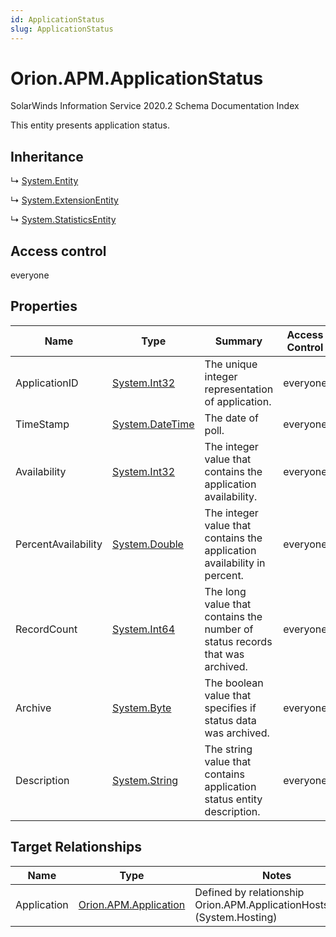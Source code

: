 ```yaml
---
id: ApplicationStatus
slug: ApplicationStatus
---
```


# Orion.APM.ApplicationStatus

SolarWinds Information Service 2020.2 Schema Documentation Index

This entity presents application status.

## Inheritance

↳ [System.Entity](./../System/Entity)

↳ [System.ExtensionEntity](./../System/ExtensionEntity)

↳ [System.StatisticsEntity](./../System/StatisticsEntity)

## Access control

everyone

## Properties

| Name | Type | Summary | Access Control |
| ------ | ------ | ------ | ------ |
| ApplicationID | [System.Int32](https://docs.microsoft.com/en-us/dotnet/api/system.int32) | The unique integer representation of application. | everyone |
| TimeStamp | [System.DateTime](https://docs.microsoft.com/en-us/dotnet/api/system.datetime) | The date of poll. | everyone |
| Availability | [System.Int32](https://docs.microsoft.com/en-us/dotnet/api/system.int32) | The integer value that contains the application availability. | everyone |
| PercentAvailability | [System.Double](https://docs.microsoft.com/en-us/dotnet/api/system.double) | The integer value that contains the application availability in percent. | everyone |
| RecordCount | [System.Int64](https://docs.microsoft.com/en-us/dotnet/api/system.int64) | The long value that contains the number of status records that was archived. | everyone |
| Archive | [System.Byte](https://docs.microsoft.com/en-us/dotnet/api/system.byte) | The boolean value that specifies if status data was archived. | everyone |
| Description | [System.String](https://docs.microsoft.com/en-us/dotnet/api/system.string) | The string value that contains application status entity description. | everyone |

## Target Relationships

| Name | Type | Notes |
| ------ | ------ | ------ |
| Application | [Orion.APM.Application](./../Orion.APM/Application) | Defined by relationship Orion.APM.ApplicationHostsStatus (System.Hosting) |

